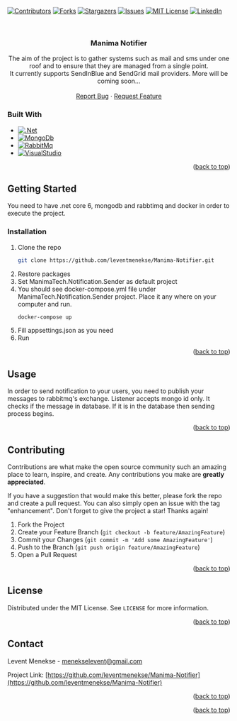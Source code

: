 <!-- Improved compatibility of back to top link: See: https://github.com/othneildrew/Best-README-Template/pull/73 -->
<a name="readme-top"></a>
<!--
*** Thanks for checking out the Best-README-Template. If you have a suggestion
*** that would make this better, please fork the repo and create a pull request
*** or simply open an issue with the tag "enhancement".
*** Don't forget to give the project a star!
*** Thanks again! Now go create something AMAZING! :D
-->



<!-- PROJECT SHIELDS -->
<!--
*** I'm using markdown "reference style" links for readability.
*** Reference links are enclosed in brackets [ ] instead of parentheses ( ).
*** See the bottom of this document for the declaration of the reference variables
*** for contributors-url, forks-url, etc. This is an optional, concise syntax you may use.
*** https://www.markdownguide.org/basic-syntax/#reference-style-links
-->
[![Contributors][contributors-shield]][contributors-url]
[![Forks][forks-shield]][forks-url]
[![Stargazers][stars-shield]][stars-url]
[![Issues][issues-shield]][issues-url]
[![MIT License][license-shield]][license-url]
[![LinkedIn][linkedin-shield]][linkedin-url]



<!-- PROJECT LOGO -->
<br />
<div align="center">

<h3 align="center">Manima Notifier</h3>

  <p align="center">
    The aim of the project is to gather systems such as mail and sms under one roof and to ensure that they are managed from a single point. 
    <br />
    It currently supports SendInBlue and SendGrid mail providers. More will be coming soon...
    <br />
    <br />
    <a href="https://github.com/leventmenekse/Manima-Notifier/issues">Report Bug</a>
    ·
    <a href="https://github.com/leventmenekse/Manima-Notifier/issues">Request Feature</a>
  </p>
</div>

### Built With

* [![.Net][.Net]][Net-url]
* [![MongoDb][MongoDb]][MongoDb-url]
* [![RabbitMq][RabbitMq]][RabbitMq-url]
* [![VisualStudio][VisualStudio]][VisualStudio-url]

<p align="right">(<a href="#readme-top">back to top</a>)</p>

<!-- GETTING STARTED -->
## Getting Started

You need to have .net core 6, mongodb and rabbtimq and docker in order to execute the project. 

### Installation

1. Clone the repo
   ```sh
   git clone https://github.com/leventmenekse/Manima-Notifier.git
   ```
2. Restore packages
3. Set ManimaTech.Notification.Sender as default project
4. You should see docker-compose.yml file under ManimaTech.Notification.Sender project. Place it any where on your computer and run.
   ```sh
   docker-compose up
   ```
5. Fill appsettings.json as you need
7. Run

<p align="right">(<a href="#readme-top">back to top</a>)</p>


<!-- USAGE EXAMPLES -->
## Usage

In order to send notification to your users, you need to publish your messages to rabbitmq's exchange. Listener accepts mongo id only. It checks if the message in database.
If it is in the database then sending process begins. 

<p align="right">(<a href="#readme-top">back to top</a>)</p>


<!-- CONTRIBUTING -->
## Contributing

Contributions are what make the open source community such an amazing place to learn, inspire, and create. Any contributions you make are **greatly appreciated**.

If you have a suggestion that would make this better, please fork the repo and create a pull request. You can also simply open an issue with the tag "enhancement".
Don't forget to give the project a star! Thanks again!

1. Fork the Project
2. Create your Feature Branch (`git checkout -b feature/AmazingFeature`)
3. Commit your Changes (`git commit -m 'Add some AmazingFeature'`)
4. Push to the Branch (`git push origin feature/AmazingFeature`)
5. Open a Pull Request

<p align="right">(<a href="#readme-top">back to top</a>)</p>



<!-- LICENSE -->
## License

Distributed under the MIT License. See `LICENSE` for more information.

<p align="right">(<a href="#readme-top">back to top</a>)</p>



<!-- CONTACT -->
## Contact

Levent Menekse - menekselevent@gmail.com

Project Link: [https://github.com/leventmenekse/Manima-Notifier](https://github.com/leventmenekse/Manima-Notifier)

<p align="right">(<a href="#readme-top">back to top</a>)</p>

<p align="right">(<a href="#readme-top">back to top</a>)</p>



<!-- MARKDOWN LINKS & IMAGES -->
<!-- https://www.markdownguide.org/basic-syntax/#reference-style-links -->
[contributors-shield]: https://img.shields.io/github/contributors/leventmenekse/Manima-Notifier.svg?style=for-the-badge
[contributors-url]: https://github.com/leventmenekse/Manima-Notifier/graphs/contributors
[forks-shield]: https://img.shields.io/github/forks/leventmenekse/Manima-Notifier.svg?style=for-the-badge
[forks-url]: https://github.com/leventmenekse/Manima-Notifier/network/members
[stars-shield]: https://img.shields.io/github/stars/leventmenekse/Manima-Notifier.svg?style=for-the-badge
[stars-url]: https://github.com/leventmenekse/Manima-Notifier/stargazers
[issues-shield]: https://img.shields.io/github/issues/leventmenekse/Manima-Notifier.svg?style=for-the-badge
[issues-url]: https://github.com/leventmenekse/Manima-Notifier/issues
[license-shield]: https://img.shields.io/github/license/leventmenekse/Manima-Notifier.svg?style=for-the-badge
[license-url]: https://github.com/leventmenekse/Manima-Notifier/blob/main/LICENSE
[linkedin-shield]: https://img.shields.io/badge/-LinkedIn-black.svg?style=for-the-badge&logo=linkedin&colorB=555
[linkedin-url]: https://linkedin.com/in/leventmenekse
[product-screenshot]: images/screenshot.png
[.Net]: https://img.shields.io/badge/.Net-512BD4?style=for-the-badge&logo=dotnet&logoColor=white
[Net-url]: https://dotnet.microsoft.com/en-us/download
[MongoDb]: https://img.shields.io/badge/MongoDB-47A248?style=for-the-badge&logo=mongodb&logoColor=white
[MongoDb-url]: https://www.mongodb.com/home
[RabbitMq]: https://img.shields.io/badge/RabbitMQ-FF6600?style=for-the-badge&logo=rabbitmq&logoColor=white
[RabbitMq-url]: https://www.rabbitmq.com/
[VisualStudio]: https://img.shields.io/badge/Visual%20Studio-5C2D91?style=for-the-badge&logo=visualstudio&logoColor=white
[VisualStudio-url]: https://visualstudio.microsoft.com/

